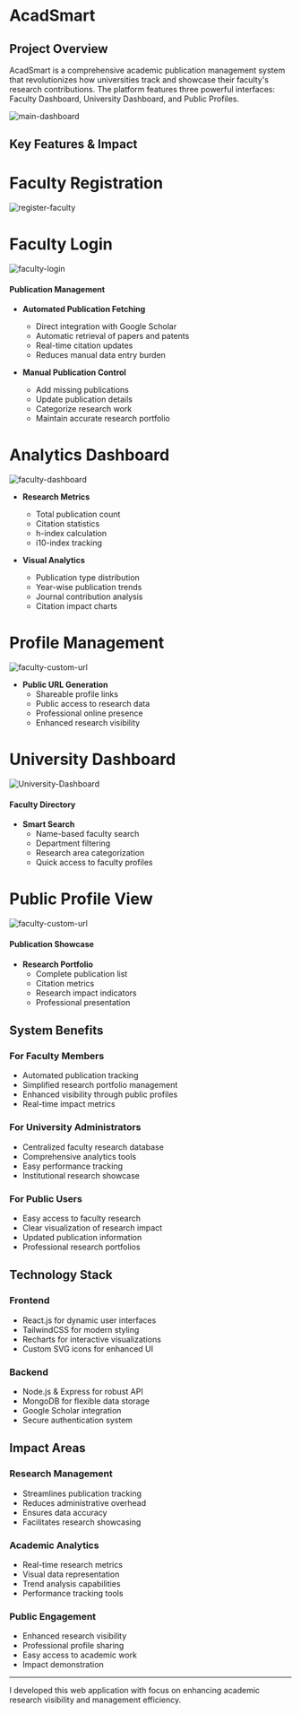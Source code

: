# AcadSmart

## Project Overview
AcadSmart is a comprehensive academic publication management system that revolutionizes how universities track and showcase their faculty's research contributions. The platform features three powerful interfaces: Faculty Dashboard, University Dashboard, and Public Profiles.

![main-dashboard](https://github.com/user-attachments/assets/3534e517-7356-4a57-b781-021a466b1555)

## Key Features & Impact

# Faculty Registration
![register-faculty](https://github.com/user-attachments/assets/5320be61-884a-4707-91ed-8ca025604bd8)


# Faculty Login
![faculty-login](https://github.com/user-attachments/assets/71e39371-6d7d-4b18-afec-7649a837a381)

#### Publication Management
- **Automated Publication Fetching**
  - Direct integration with Google Scholar
  - Automatic retrieval of papers and patents
  - Real-time citation updates
  - Reduces manual data entry burden

- **Manual Publication Control**
  - Add missing publications
  - Update publication details
  - Categorize research work
  - Maintain accurate research portfolio

# Analytics Dashboard
![faculty-dashboard](https://github.com/user-attachments/assets/7b517527-0d9f-400e-a241-1034bc20760b)
- **Research Metrics**
  - Total publication count
  - Citation statistics
  - h-index calculation
  - i10-index tracking
  
- **Visual Analytics**
  - Publication type distribution
  - Year-wise publication trends
  - Journal contribution analysis
  - Citation impact charts

# Profile Management
![faculty-custom-url](https://github.com/user-attachments/assets/7424fbaf-659a-4290-bb90-22cdfe6e7857)
- **Public URL Generation**
  - Shareable profile links
  - Public access to research data
  - Professional online presence
  - Enhanced research visibility

# University Dashboard
![University-Dashboard](https://github.com/user-attachments/assets/627b6888-a7c5-4a2f-87a1-5e0f1b6a3f89)

#### Faculty Directory
- **Smart Search**
  - Name-based faculty search
  - Department filtering
  - Research area categorization
  - Quick access to faculty profiles

# Public Profile View
![faculty-custom-url](https://github.com/user-attachments/assets/48f45292-135d-4447-90d6-2ac63ae7c46d)

#### Publication Showcase
- **Research Portfolio**
  - Complete publication list
  - Citation metrics
  - Research impact indicators
  - Professional presentation

## System Benefits

### For Faculty Members
- Automated publication tracking
- Simplified research portfolio management
- Enhanced visibility through public profiles
- Real-time impact metrics

### For University Administrators
- Centralized faculty research database
- Comprehensive analytics tools
- Easy performance tracking
- Institutional research showcase

### For Public Users
- Easy access to faculty research
- Clear visualization of research impact
- Updated publication information
- Professional research portfolios

## Technology Stack

### Frontend
- React.js for dynamic user interfaces
- TailwindCSS for modern styling
- Recharts for interactive visualizations
- Custom SVG icons for enhanced UI

### Backend
- Node.js & Express for robust API
- MongoDB for flexible data storage
- Google Scholar integration
- Secure authentication system

## Impact Areas

### Research Management
- Streamlines publication tracking
- Reduces administrative overhead
- Ensures data accuracy
- Facilitates research showcasing

### Academic Analytics
- Real-time research metrics
- Visual data representation
- Trend analysis capabilities
- Performance tracking tools

### Public Engagement
- Enhanced research visibility
- Professional profile sharing
- Easy access to academic work
- Impact demonstration

---

I developed this web application with focus on enhancing academic research visibility and management efficiency.
